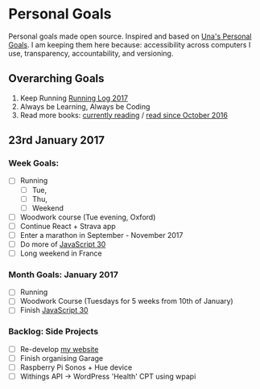 Personal Goals
==============

Personal goals made open source. Inspired and based on [Una's Personal Goals](https://github.com/una/personal-goals). I am keeping them here because: accessibility across computers I use, transparency, accountability, and versioning.

## Overarching Goals
1. Keep Running [Running Log 2017](/running/running-2017.md)
2. Always be Learning, Always be Coding
3. Read more books: [currently reading](/books/books-in-progress.md) / [read since October 2016](/books/books-read.md)

## 23rd January 2017

### Week Goals:
- [ ] Running
  - [ ] Tue,
  - [ ] Thu,
  - [ ] Weekend
- [ ] Woodwork course (Tue evening, Oxford)
- [ ] Continue React + Strava app
- [ ] Enter a marathon in September - November 2017
- [ ] Do more of [JavaScript 30](https://javascript30.com/)
- [ ] Long weekend in France

### Month Goals: January 2017
- [ ] Running
- [ ] Woodwork Course (Tuesdays for 5 weeks from 10th of January)
- [ ] Finish [JavaScript 30](https://javascript30.com/)

### Backlog: Side Projects
- [ ] Re-develop [my website](https://big-andy.co.uk)
- [ ] Finish organising Garage
- [ ] Raspberry Pi Sonos + Hue device
- [ ] Withings API -> WordPress 'Health' CPT using wpapi
